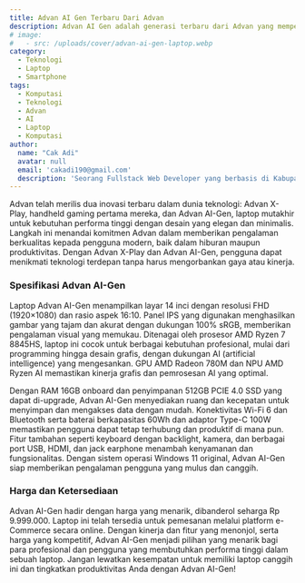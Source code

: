 ```yaml
---
title: Advan AI Gen Terbaru Dari Advan
description: Advan AI Gen adalah generasi terbaru dari Advan yang memperkenalkan teknologi kecerdasan buatan terbaru untuk meningkatkan pengalaman pengguna dalam berbagai aspek teknologi, dari performa hingga keamanan. Dibangun dengan inovasi terkini, Advan AI Gen menjanjikan penggunaan yang lebih cerdas dan efisien dalam perangkat Advan terbaru.
# image:
#   - src: /uploads/cover/advan-ai-gen-laptop.webp
category:
  - Teknologi
  - Laptop
  - Smartphone
tags:
  - Komputasi
  - Teknologi
  - Advan
  - AI
  - Laptop
  - Komputasi
author:
  name: "Cak Adi"
  avatar: null
  email: 'cakadi190@gmail.com'
  description: 'Seorang Fullstack Web Developer yang berbasis di Kabupaten Ngawi yang suka sekali dengan desain dan juga hal yang berbau teknologi.'
---
```


Advan telah merilis dua inovasi terbaru dalam dunia teknologi: Advan X-Play, handheld gaming pertama mereka, dan Advan AI-Gen, laptop mutakhir untuk kebutuhan performa tinggi dengan desain yang elegan dan minimalis. Langkah ini menandai komitmen Advan dalam memberikan pengalaman berkualitas kepada pengguna modern, baik dalam hiburan maupun produktivitas. Dengan Advan X-Play dan Advan AI-Gen, pengguna dapat menikmati teknologi terdepan tanpa harus mengorbankan gaya atau kinerja.

### Spesifikasi Advan AI-Gen

Laptop Advan AI-Gen menampilkan layar 14 inci dengan resolusi FHD (1920×1080) dan rasio aspek 16:10. Panel IPS yang digunakan menghasilkan gambar yang tajam dan akurat dengan dukungan 100% sRGB, memberikan pengalaman visual yang memukau. Ditenagai oleh prosesor AMD Ryzen 7 8845HS, laptop ini cocok untuk berbagai kebutuhan profesional, mulai dari programming hingga desain grafis, dengan dukungan AI (artificial intelligence) yang mengesankan. GPU AMD Radeon 780M dan NPU AMD Ryzen AI memastikan kinerja grafis dan pemrosesan AI yang optimal.

Dengan RAM 16GB onboard dan penyimpanan 512GB PCIE 4.0 SSD yang dapat di-upgrade, Advan AI-Gen menyediakan ruang dan kecepatan untuk menyimpan dan mengakses data dengan mudah. Konektivitas Wi-Fi 6 dan Bluetooth serta baterai berkapasitas 60Wh dan adaptor Type-C 100W memastikan pengguna dapat tetap terhubung dan produktif di mana pun. Fitur tambahan seperti keyboard dengan backlight, kamera, dan berbagai port USB, HDMI, dan jack earphone menambah kenyamanan dan fungsionalitas. Dengan sistem operasi Windows 11 original, Advan AI-Gen siap memberikan pengalaman pengguna yang mulus dan canggih.

### Harga dan Ketersediaan

Advan AI-Gen hadir dengan harga yang menarik, dibanderol seharga Rp 9.999.000. Laptop ini telah tersedia untuk pemesanan melalui platform e-Commerce secara online. Dengan kinerja dan fitur yang menonjol, serta harga yang kompetitif, Advan AI-Gen menjadi pilihan yang menarik bagi para profesional dan pengguna yang membutuhkan performa tinggi dalam sebuah laptop. Jangan lewatkan kesempatan untuk memiliki laptop canggih ini dan tingkatkan produktivitas Anda dengan Advan AI-Gen!
